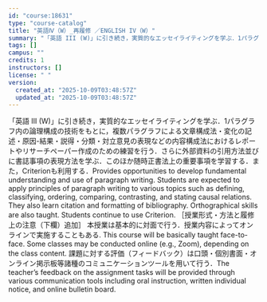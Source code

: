 ```yaml
---
id: "course:18631"
type: "course-catalog"
title: "英語Ⅳ（W）_再履修 ／ENGLISH IV（W）"
summary: "「英語 III (W)」に引き続き，実質的なエッセイライティングを学ぶ．1パラグラフ内の論理構成の技術をもとに，複数パラグラフによる文章構成法・変化の記述・原因-結果・説得・分類・対立意見の表現などの内容構成法におけるレポートやリサーチペー…"
tags: []
campus: ""
credits: 1
instructors: []
license: " "
version:
  created_at: "2025-10-09T03:48:57Z"
  updated_at: "2025-10-09T03:48:57Z"
---
```


「英語 III (W)」に引き続き，実質的なエッセイライティングを学ぶ．1パラグラフ内の論理構成の技術をもとに，複数パラグラフによる文章構成法・変化の記述・原因-結果・説得・分類・対立意見の表現などの内容構成法におけるレポートやリサーチペーパー作成のための練習を行う．さらに外部資料の引用方法並びに書誌事項の表現方法を学ぶ．このほか随時正書法上の重要事項を学習する．また，Criterionも利用する．Provides opportunities to develop fundamental understanding and use of paragraph writing. Students are expected to apply principles of paragraph writing to various topics such as defining, classifying, ordering, comparing, contrasting, and stating causal relations. They also learn citation and formatting of bibliography. Orthographical skills are also taught. Students continue to use Criterion. ［授業形式・方法と履修上の注意（下欄）追加］ 本授業は基本的に対面で行う．授業内容によってオンラインで実施することもある. This course will be basically taught face-to-face. Some classes may be conducted online (e.g., Zoom), depending on the class content. 課題に対する評価（フィードバック）は口頭・個別書面・オンライン掲示板等諸種のコミュニケーションツールを用いて行う．The teacher’s feedback on the assignment tasks will be provided through various communication tools including oral instruction, written individual notice, and online bulletin board.
